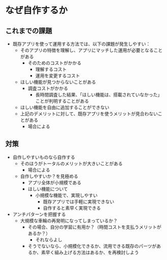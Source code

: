 # なぜ自作するか

## これまでの課題
- 既存アプリを使って運用する方法では、以下の課題が発生しやすい：
    - そのアプリの特徴を理解し、アプリにマッチした運用が必要となることがある
        - そのためのコストがかかる
            - 理解するコスト
            - 運用を変更するコスト
    - ほしい機能が見つからないことがある
        - 調査コストがかかる
            - 長時間調査した結果、「ほしい機能は、搭載されていなかった」ことが判明することがある
    - ほしい機能を自由に追加することができない
    - 上記のデメリットに対して、既存アプリを使うメリットが見合わないことがある
        - 場合による

## 対策
- 自作しやすいものなら自作する
    - そのほうがトータルのメリットが大きいことがある
        - 場合による
    - 自作しやすいか？を見極める
        - アプリ全体が小規模である
        - ほしい機能について
            - 小規模な機能で、実現しやすい
                - 既存アプリでは手軽に実現できない
                - 自作すると素早く実現できる
- アンチパターンを把握する
    - 大規模な車輪の再発明になってしまっているか？
        - その場合、自分の学習に有用か？（時間コストを支払うメリットがあるか？）
            - それならよし
        - そうでないなら、小規模化できるか、流用できる既存のパーツがあるか、素早く組み上げる方法はあるか、を再検討しよう

